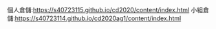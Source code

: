 個人倉儲:https://s40723115.github.io/cd2020/content/index.html
小組倉儲:https://s40723114.github.io/cd2020ag1/content/index.html
